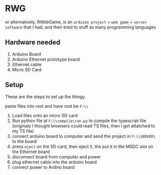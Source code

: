 # RWG

or alternatively, RWebGame, is an `arduino project` + `web game` + `server software` that I had, and then tried to stuff as many programming languages

## Hardware needed

1. Arduino Board
1. Arduino Ethernet prototype board
1. Ethernet cable
1. Micro SD Card

## Setup

These are the steps to set up the thingy.

paste files into root and have root be `F:\\`

1. Load files onto an micro SD card
1. Run python file at `F:\\compile\run.py` to compile the typescript file (originaly I thought browsers could read TS files, then I got attatched to my TS file)
1. connect arduino board to computer and send the project in `F:\\SERVER\` to the board
1. press `eject` on the SD card, then eject it, the put it in the MSDC slot on the Ethernet board
1. disconnect board from computer and power
1. plug ethernet cable into the arduino board
1. connect power to Ardino board